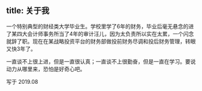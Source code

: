 title: 关于我
---

一个特别典型的财经类大学毕业生。学校里学了6年的财务，毕业后毫无悬念的进了某四大会计师事务所当了4年的审计汪儿，因为太负责所以实在太累，一个闪念就辞了职。现在在某战略投资平台的财务部做投前财务尽调和投后财务管理，转眼又快3年了。

一直谈不上很上进，但是一直很认真；一直谈不上很勤奋，但是一直在学习。要说动力从哪里来，恐怕是好奇心吧。

写于 2019.08
